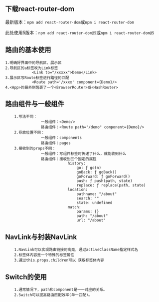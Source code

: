 ## 下载react-router-dom
最新版本：`npm add react-router-dom`或`npm i react-router-dom`

此处使用5版本：`npm add react-router-dom@5`或`npm i react-router-dom@5`


## 路由的基本使用
    1.明确好界面中的导航区、展示区
    2.导航区的a标签改为Link标签
                <Link to="/xxxxx">Demo</Link>
    3.展示区写Route标签进行路径的匹配
                <Route path='/xxxx' component={Demo}/>
    4.<App>的最外侧包裹了一个<BrowserRouter>或<HashRouter>
    
## 路由组件与一般组件
        1.写法不同：
                    一般组件：<Demo/>
                    路由组件：<Route path="/demo" component={Demo}/>
        2.存放位置不同：
                    一般组件：components
                    路由组件：pages
        3.接收到的props不同：
                    一般组件：写组件标签时传递了什么，就能收到什么
                    路由组件：接收到三个固定的属性
                                history:
                                    go: ƒ go(n)
                                    goBack: ƒ goBack()
                                    goForward: ƒ goForward()
                                    push: ƒ push(path, state)
                                    replace: ƒ replace(path, state)
                                location:
                                    pathname: "/about"
                                    search: ""
                                    state: undefined
                                match:
                                    params: {}
                                    path: "/about"
                                    url: "/about"
## NavLink与封装NavLink
        1.NavLink可以实现路由链接的高亮，通过activeClassName指定样式名
        2.标签体内容是一个特殊的标签属性
        3.通过this.props.children可以 获取标签体内容

## Switch的使用
        1.通常情况下，path和component是一一对应的关系。
        2.Switch可以提高路由匹配效率(单一匹配)。

